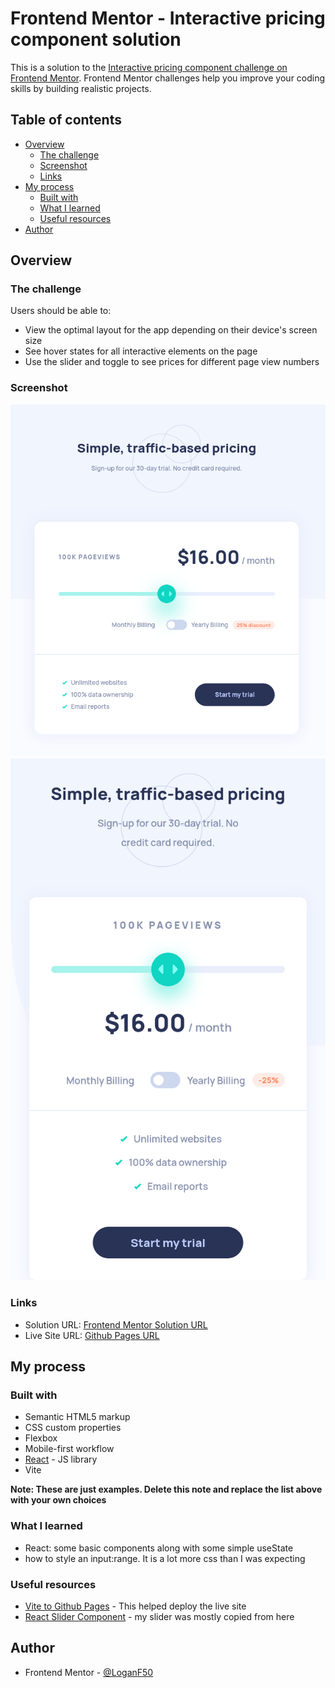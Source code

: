 # Frontend Mentor - Interactive pricing component solution

This is a solution to the [Interactive pricing component challenge on Frontend Mentor](https://www.frontendmentor.io/challenges/interactive-pricing-component-t0m8PIyY8). Frontend Mentor challenges help you improve your coding skills by building realistic projects.

## Table of contents

- [Overview](#overview)
  - [The challenge](#the-challenge)
  - [Screenshot](#screenshot)
  - [Links](#links)
- [My process](#my-process)
  - [Built with](#built-with)
  - [What I learned](#what-i-learned)
  - [Useful resources](#useful-resources)
- [Author](#author)

## Overview

### The challenge

Users should be able to:

- View the optimal layout for the app depending on their device's screen size
- See hover states for all interactive elements on the page
- Use the slider and toggle to see prices for different page view numbers

### Screenshot

![](./public/screenshots/desktop.png)
![](./public/screenshots/mobile.png)

### Links

- Solution URL: [Frontend Mentor Solution URL]()
- Live Site URL: [Github Pages URL](https://loganf50.github.io/interactive-pricing/)

## My process

### Built with

- Semantic HTML5 markup
- CSS custom properties
- Flexbox
- Mobile-first workflow
- [React](https://reactjs.org/) - JS library
- Vite

**Note: These are just examples. Delete this note and replace the list above with your own choices**

### What I learned

- React: some basic components along with some simple useState
- how to style an input:range. It is a lot more css than I was expecting

### Useful resources

- [Vite to Github Pages](https://dev.to/shashannkbawa/deploying-vite-app-to-github-pages-3ane) - This helped deploy the live site
- [React Slider Component](https://upmostly.com/tutorials/build-a-react-switch-toggle-component) - my slider was mostly copied from here

## Author

- Frontend Mentor - [@LoganF50](https://www.frontendmentor.io/profile/LoganF50)
